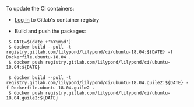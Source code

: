 To update the CI containers:

* [Log in](https://docs.gitlab.com/ee/user/packages/container_registry/#authenticating-to-the-gitlab-container-registry) to Gitlab's container registry

* Build and push the packages:

```
 $ DATE=$(date +'%Y%m%d')
 $ docker build --pull -t registry.gitlab.com/lilypond/lilypond/ci/ubuntu-18.04:${DATE} -f Dockerfile.ubuntu-18.04 .
 $ docker push registry.gitlab.com/lilypond/lilypond/ci/ubuntu-18.04:${DATE}

 $ docker build --pull -t registry.gitlab.com/lilypond/lilypond/ci/ubuntu-18.04.guile2:${DATE} -f Dockerfile.ubuntu-18.04.guile2 .
 $ docker push registry.gitlab.com/lilypond/lilypond/ci/ubuntu-18.04.guile2:${DATE}
```
